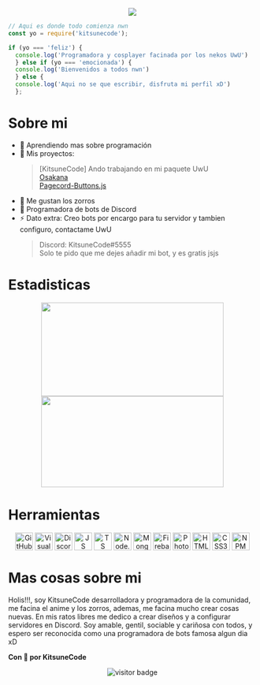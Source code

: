<p align="center">
    <img src="https://raw.githubusercontent.com/KitsuneCode/KitsuneCode/main/img/KitsuneCodeIcon.gif">
</p>

```js
// Aqui es donde todo comienza nwn
const yo = require('kitsunecode');

if (yo === 'feliz') {
  console.log('Programadora y cosplayer facinada por los nekos UwU')
  } else if (yo === 'emocionada') {
  console.log('Bienvenidos a todos nwn')
  } else {
  console.log('Aqui no se que escribir, disfruta mi perfil xD')
  };
```
# Sobre mi
- 🌱 Aprendiendo mas sobre programación
- 📣 Mis proyectos: 
   > [KitsuneCode] Ando trabajando en mi paquete UwU <!-- (https://www.npmjs.com/package/kitsunecode) --> <br />
   > [Osakana](https://github.com/KitsuneCode/Osakana) <br />
   > [Pagecord-Buttons.js](https://github.com/KitsuneCode/pagecord-buttons.js) <br />
- 🦊 Me gustan los zorros
- 🤖 Programadora de bots de Discord
- ⚡ Dato extra: Creo bots por encargo para tu servidor y tambien configuro, contactame UwU
    > Discord: KitsuneCode#5555 <br />
    > Solo te pido que me dejes añadir mi bot, y es gratis jsjs


# Estadisticas
<p align="center">
    <a style="text-decoration: none;" href="https://kitsunecode.glitch.me">
        <img width=370 height=190 align="center" src="https://github-readme-stats.vercel.app/api?username=KitsuneCode&theme=maroongold&show_icons=true&bg_color=0D1117&hide_border=true&locale=es&custom_title=Mis%20estadisticas%20UwU" />
    </a>
    <a href="https://kitsunecode.glitch.me">
        <img width=370 height=185 align="center" src="https://github-readme-stats.vercel.app/api/top-langs/?username=KitsuneCode&theme=maroongold&layout=compact&bg_color=0D1117&hide_border=true&custom_title=Mis%20lenguajes%20UwU" />
    </a>
</p>

# Herramientas
<p align="center">
    <img align="center" alt="GitHub" width="36px" src="https://image.flaticon.com/icons/png/512/25/25231.png" />
    <img align="center" alt="Visual Studio Code" width="36px" src="https://i.imgur.com/LwSdAlE.png" />
    <img align="center" alt="Discord.js" width="36px" src="https://i.imgur.com/SI1DZf3.png" />
    <img align="center" alt="JS" width="36px" src="https://i.imgur.com/3u1wzwE.png" />
    <img align="center" alt="TS" width="36px" src="https://i.imgur.com/vSgFULR.png" />
    <img align="center" alt="Node.js" width="36px" src="https://cdn.iconscout.com/icon/free/png-512/node-js-1-1174935.png" /> 
    <img align="center" alt="MongoDB" width="36px" src="https://lesliezarate.github.io/Portafolio/static/iconos/mongo.png" />
    <img align="center" alt="Firebase" width="36px" src="https://i.imgur.com/1RVXvxS.png" /> 
    <img align="center" alt="Photoshop" width="36px" src="https://upload.wikimedia.org/wikipedia/commons/thumb/a/af/Adobe_Photoshop_CC_icon.svg/2101px-Adobe_Photoshop_CC_icon.svg.png" />
    <img align="center" alt="HTML5" width="36px" src="https://image.flaticon.com/icons/png/512/1216/1216733.png" />
    <img align="center" alt="CSS3" width="36px" src="https://raw.githubusercontent.com/KitsuneCode/KitsuneCode/main/img/pngwing.com.png" />
    <img align="center" alt="NPM" width="36px" src="https://seekicon.com/free-icon-download/npm_5.svg" /> <br />
</p>

# Mas cosas sobre mi
Holis!!!, soy KitsuneCode desarrolladora y programadora de la comunidad, me facina el anime y los zorros, ademas, me facina mucho crear cosas nuevas.
En mis ratos libres me dedico a crear diseños y a configurar servidores en Discord. Soy amable, gentil, sociable y cariñosa con todos, y espero ser reconocida como una programadora de bots famosa algun dia xD

**Con 🧡 por KitsuneCode**

<p align='center'>
  <img src="https://visitor-badge.glitch.me/badge?page_id=KitsuneCode" alt="visitor badge"/>
</p>
<!--
**KitsuneCode/KitsuneCode** is a ✨ _special_ ✨ repository because its `README.md` (this file) appears on your GitHub profile.

Here are some ideas to get you started:

- 🔭 I’m currently working on ...
- 🌱 I’m currently learning ...
- 👯 I’m looking to collaborate on ...
- 🤔 I’m looking for help with ...
- 💬 Ask me about ...
- 📫 How to reach me: ...
- 😄 Pronouns: ...
- ⚡ Fun fact: ...
-->
